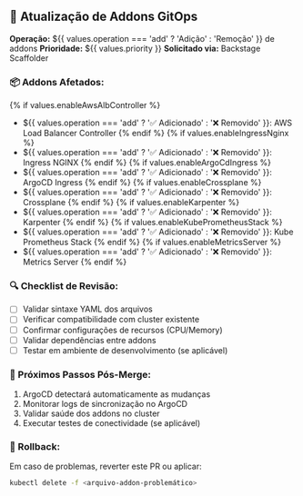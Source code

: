 ## 🔄 Atualização de Addons GitOps

**Operação:** ${{ values.operation === 'add' ? 'Adição' : 'Remoção' }} de addons
**Prioridade:** ${{ values.priority }}
**Solicitado via:** Backstage Scaffolder

### 📦 Addons Afetados:
{% if values.enableAwsAlbController %}
- ${{ values.operation === 'add' ? '✅ Adicionado' : '❌ Removido' }}: AWS Load Balancer Controller
{% endif %}
{% if values.enableIngressNginx %}
- ${{ values.operation === 'add' ? '✅ Adicionado' : '❌ Removido' }}: Ingress NGINX
{% endif %}
{% if values.enableArgoCdIngress %}
- ${{ values.operation === 'add' ? '✅ Adicionado' : '❌ Removido' }}: ArgoCD Ingress
{% endif %}
{% if values.enableCrossplane %}
- ${{ values.operation === 'add' ? '✅ Adicionado' : '❌ Removido' }}: Crossplane
{% endif %}
{% if values.enableKarpenter %}
- ${{ values.operation === 'add' ? '✅ Adicionado' : '❌ Removido' }}: Karpenter
{% endif %}
{% if values.enableKubePrometheusStack %}
- ${{ values.operation === 'add' ? '✅ Adicionado' : '❌ Removido' }}: Kube Prometheus Stack
{% endif %}
{% if values.enableMetricsServer %}
- ${{ values.operation === 'add' ? '✅ Adicionado' : '❌ Removido' }}: Metrics Server
{% endif %}

### 🔍 Checklist de Revisão:
- [ ] Validar sintaxe YAML dos arquivos
- [ ] Verificar compatibilidade com cluster existente
- [ ] Confirmar configurações de recursos (CPU/Memory)
- [ ] Validar dependências entre addons
- [ ] Testar em ambiente de desenvolvimento (se aplicável)

### 🚀 Próximos Passos Pós-Merge:
1. ArgoCD detectará automaticamente as mudanças
2. Monitorar logs de sincronização no ArgoCD
3. Validar saúde dos addons no cluster
4. Executar testes de conectividade (se aplicável)

### 🔄 Rollback:
Em caso de problemas, reverter este PR ou aplicar:
```bash
kubectl delete -f <arquivo-addon-problemático>